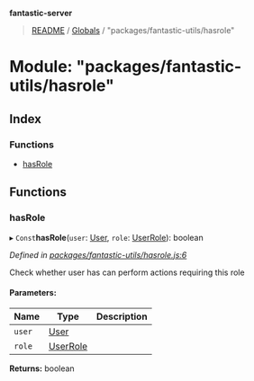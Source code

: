 **fantastic-server**

> [README](../README.md) / [Globals](../globals.md) / "packages/fantastic-utils/hasrole"

# Module: "packages/fantastic-utils/hasrole"

## Index

### Functions

* [hasRole](_packages_fantastic_utils_hasrole_.md#hasrole)

## Functions

### hasRole

▸ `Const`**hasRole**(`user`: [User](_packages_fantastic_utils_types_d_.md#user), `role`: [UserRole](_packages_fantastic_utils_types_d_.md#userrole)): boolean

*Defined in [packages/fantastic-utils/hasrole.js:6](https://github.com/besimorhino/project-fantastic/blob/af5d0de/packages/fantastic-utils/hasrole.js#L6)*

Check whether user has can perform actions requiring this role

#### Parameters:

Name | Type | Description |
------ | ------ | ------ |
`user` | [User](_packages_fantastic_utils_types_d_.md#user) |  |
`role` | [UserRole](_packages_fantastic_utils_types_d_.md#userrole) |   |

**Returns:** boolean

